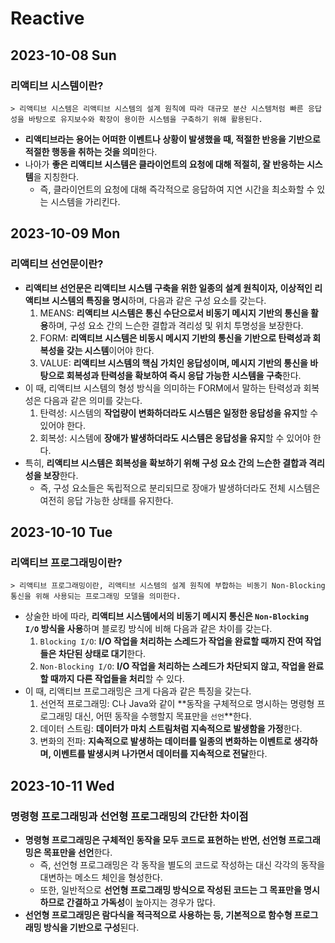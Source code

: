 # Reactive
## 2023-10-08 Sun
### 리액티브 시스템이란?
```
> 리액티브 시스템은 리액티브 시스템의 설계 원칙에 따라 대규모 분산 시스템처럼 빠른 응답성을 바탕으로 유지보수와 확장이 용이한 시스템을 구축하기 위해 활용된다.
```
* **리액티브라는 용어는 어떠한 이벤트나 상황이 발생했을 때, 적절한 반응을 기반으로 적절한 행동을 취하는 것을 의미**한다.
* 나아가 **좋은 리액티브 시스템은 클라이언트의 요청에 대해 적절히, 잘 반응하는 시스템**을 지칭한다.
  * 즉, 클라이언트의 요청에 대해 즉각적으로 응답하여 지연 시간을 최소화할 수 있는 시스템을 가리킨다.

## 2023-10-09 Mon
### 리액티브 선언문이란?
* **리액티브 선언문은 리액티브 시스템 구축을 위한 일종의 설계 원칙이자, 이상적인 리액티브 시스템의 특징을 명시**하며, 다음과 같은 구성 요소를 갖는다.
  1. MEANS: **리액티브 시스템은 통신 수단으로서 비동기 메시지 기반의 통신을 활용**하며, 구성 요소 간의 느슨한 결합과 격리성 및 위치 투명성을 보장한다.
  2. FORM: **리액티브 시스템은 비동시 메시지 기반의 통신을 기반으로 탄력성과 회복성을 갖는 시스템**이어야 한다.
  3. VALUE: **리액티브 시스템의 핵심 가치인 응답성이며, 메시지 기반의 통신을 바탕으로 회복성과 탄력성을 확보하여 즉시 응답 가능한 시스템을 구축**한다.
* 이 때, 리액티브 시스템의 형성 방식을 의미하는 FORM에서 말하는 탄력성과 회복성은 다음과 같은 의미를 갖는다.
  1. 탄력성: 시스템의 **작업량이 변화하더라도 시스템은 일정한 응답성을 유지**할 수 있어야 한다.
  2. 회복성: 시스템에 **장애가 발생하더라도 시스템은 응답성을 유지**할 수 있어야 한다.
* 특히, **리액티브 시스템은 회복성을 확보하기 위해 구성 요소 간의 느슨한 결합과 격리성을 보장**한다.
  * 즉, 구성 요소들은 독립적으로 분리되므로 장애가 발생하더라도 전체 시스템은 여전히 응답 가능한 상태를 유지한다.

## 2023-10-10 Tue
### 리액티브 프로그래밍이란?
```
> 리액티브 프로그래밍이란, 리액티브 시스템의 설계 원칙에 부합하는 비동기 Non-Blocking 통신을 위해 사용되는 프로그래밍 모델을 의미한다.
```
* 상술한 바에 따라, **리액티브 시스템에서의 비동기 메시지 통신은 `Non-Blocking I/O` 방식을 사용**하며 블로킹 방식에 비해 다음과 같은 차이를 갖는다.
  1. `Blocking I/O`: **I/O 작업을 처리하는 스레드가 작업을 완료할 때까지 잔여 작업들은 차단된 상태로 대기**한다.
  2. `Non-Blocking I/O`: **I/O 작업을 처리하는 스레드가 차단되지 않고, 작업을 완료할 때까지 다른 작업들을 처리**할 수 있다.
* 이 때, 리액티브 프로그래밍은 크게 다음과 같은 특징을 갖는다.
  1. 선언적 프로그래밍: C나 Java와 같이 **동작을 구체적으로 명시하는 명령형 프로그래밍 대신, 어떤 동작을 수행할지 목표만을 `선언`**한다.
  2. 데이터 스트림: **데이터가 마치 스트림처럼 지속적으로 발생함을 가정**한다.
  3. 변화의 전파: **지속적으로 발생하는 데이터를 일종의 변화하는 이벤트로 생각하며, 이벤트를 발생시켜 나가면서 데이터를 지속적으로 전달**한다.

## 2023-10-11 Wed
### 명령형 프로그래밍과 선언형 프로그래밍의 간단한 차이점
* **명령형 프로그래밍은 구체적인 동작을 모두 코드로 표현하는 반면, 선언형 프로그래밍은 목표만을 선언**한다.
  * 즉, 선언형 프로그래밍은 각 동작을 별도의 코드로 작성하는 대신 각각의 동작을 대변하는 메소드 체인을 형성한다.
  * 또한, 일반적으로 **선언형 프로그래밍 방식으로 작성된 코드는 그 목표만을 명시하므로 간결하고 가독성**이 높아지는 경우가 많다.
* **선언형 프로그래밍은 람다식을 적극적으로 사용하는 등, 기본적으로 함수형 프로그래밍 방식을 기반으로 구성**된다.